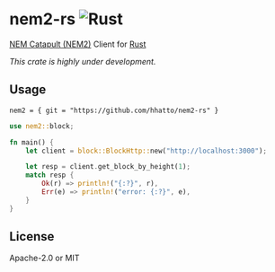 # nem2-rs ![Rust](https://github.com/hhatto/nem2-rs/workflows/Rust/badge.svg)
[NEM Catapult (NEM2)](https://nem.io/catapult/) Client for [Rust](https://www.rust-lang.org/)

*This crate is highly under development.*

## Usage
```
nem2 = { git = "https://github.com/hhatto/nem2-rs" }
```

```rust
use nem2::block;

fn main() {
    let client = block::BlockHttp::new("http://localhost:3000");

    let resp = client.get_block_by_height(1);
    match resp {
        Ok(r) => println!("{:?}", r),
        Err(e) => println!("error: {:?}", e),
    }
}
```

## License
Apache-2.0 or MIT
